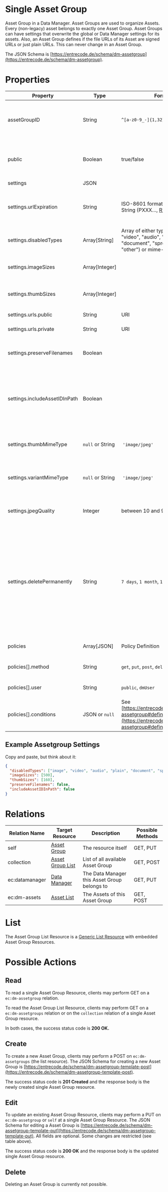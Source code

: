 # Single Asset Group 

Asset Group in a Data Manager. Asset Groups are used to organize Assets. Every (non-legacy) asset belongs to exactly one Asset Group.
Asset Groups can have settings that overwrite the global or Data Manager settings for its assets. 
Also, an Asset Group defines if the file URLs of its Asset are signed URLs or just plain URLs. This can never change in an Asset Group.

The JSON Schema is [https://entrecode.de/schema/dm-assetgroup](https://entrecode.de/schema/dm-assetgroup).

# Properties

| Property | Type | Format | Description | Writable |
|----------|------|--------|-------------|----------|
|assetGroupID| String | `^[a-z0-9_-]{1,32}$`| The unique identifier for an asset group | Yes, but only on creation. Cannot be changed afterwards. |
|public    | Boolean | true/false | Indicating if assets in this group are generally public or have signed URLs. | Yes, but only on creation. Cannot be changed afterwards. |
|settings  | JSON |   | various settings | Yes      |
|settings.urlExpiration | String | ISO-8601 formatted Duration String (PXXX…, [RFC 3339](http://tools.ietf.org/html/rfc3339)) | How long URLs will be valid, if this assetgroup is non-public. Overwrites global setting from Data Manager. | Yes |
|settings.disabledTypes | Array[String] | Array of either types ("image", "video", "audio", "plain", "document", "spreadsheet", "other") or mime-types. | List of asset types and mime types that may not be used in this group. | Yes, but values can only be removed. |
|settings.imageSizes | Array[Integer] | | List of available image sizes. | Yes, but values can only be added. |
|settings.thumbSizes | Array[Integer] | | List of available thumbnail sizes. | Yes, but values can only be added. |
|settings.urls.public | String | URI | Custom public Asset Domain | Yes |
|settings.urls.private | String | URI | Custom private Asset Domain | Yes |
|settings.preserveFilenames| Boolean | | Set if by default the file name should be part of the URL. Can be overridden on upload. | Yes |
|settings.includeAssetIDInPath| Boolean | | Set if by default the file name should include the assetID for uniqueness. To be used together with preserveFilenames. Can be overridden on upload. | Yes |
|settings.thumbMimeType | `null` or String | `'image/jpeg'` | Set to `image/jpeg` (currently only supported value) to enforce JPEG Thumbnails. | Yes |
|settings.variantMimeType | `null` or String | `'image/jpeg'` | Set to `image/jpeg` (currently only supported value) to enforce JPEG Variant Images. | Yes |
|settings.jpegQuality | Integer | between 10 and 90 | JPEG Quality to use for rendering of Variants and Thumbs. Default is 85. | Yes |
|settings.deletePermanently | String | `7 days`, `1 month`, `1 second` | Timespan after which a deleted asset is physically deleted. Default is 7 days. Note that a script is periodically running for the deletion. So a value of '1 second' will not necessarily make the deletion instant, but will let deleted assets be removed on the next run of the deletion script. | Yes |
|policies|Array[JSON] |Policy Definition | Permission Policies for Assets in this Asset Group | Yes|
|policies[].method| String | `get`, `put`, `post`, `delete`| The method the policy should apply to. | Yes |
|policies[].user| String | `public`, `dmUser`| The user type the policy should apply to. | Yes |
|policies[].conditions | JSON or `null` | See [https://entrecode.de/schema/dm-assetgroup#definitions/conditions](https://entrecode.de/schema/dm-assetgroup#definitions/conditions) | Additional conditions the assets need to fulfill. | Yes |

## Example Assetgroup Settings
Copy and paste, but think about it:
```json
{
  "disabledTypes": ["image", "video", "audio", "plain", "document", "spreadsheet", "other"],
  "imageSizes": [500],
  "thumbSizes": [160],
  "preserveFilenames": false,
  "includeAssetIDInPath": false
}
```

# Relations

| Relation Name | Target Resource | Description |Possible Methods |
|---------------|-----------------|-------------|-----------------|
| self          | [Asset Group](#)| The resource itself | GET, PUT |
| collection    | [Asset Group List](#list)| List of all available Asset Group | GET, POST|
| ec:datamanager| [Data Manager](../datamanager/) | The Data Manager this Asset Group belongs to | GET, PUT |
| ec:dm-assets  | [Asset List](../asset/#list) | The Assets of this Asset Group | GET, POST |

# List

The Asset Group List Resource is a [Generic List Resource](/#generic-list-resources) with embedded Asset Group Resources.


# Possible Actions

## Read

To read a single Asset Group Resource, clients may perform GET on a `ec:dm-assetgroup` relation.

To read the Asset Group List Resource, clients may perform GET on a `ec:dm-assetgroups` relation or on the `collection` relation of a single Asset Group resource.

In both cases, the success status code is **200 OK.**


## Create

To create a new Asset Group, clients may perform a POST on `ec:dm-assetgroups` (the list resource). The JSON Schema for creating a new Asset Group is [https://entrecode.de/schema/dm-assetgroup-template-post](https://entrecode.de/schema/dm-assetgroup-template-post). 

The success status code is **201 Created** and the response body is the newly created single Asset Group resource.

## Edit

To update an existing Asset Group Resource, clients may perform a PUT on `ec:dm-assetgroup` or `self` at a single Asset Group Resource. The JSON Schema for editing a Asset Group is [https://entrecode.de/schema/dm-assetgroup-template-put](https://entrecode.de/schema/dm-assetgroup-template-put). 
All fields are optional. Some changes are restricted (see table above).

The success status code is **200 OK** and the response body is the updated single Asset Group resource.

## Delete

Deleting an Asset Group is currently not possible.
